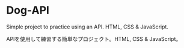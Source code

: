 # Dog-API
Simple project to practice using an API. HTML, CSS & JavaScript.

APIを使用して練習する簡単なプロジェクト。HTML, CSS & JavaScript。
